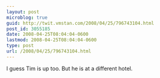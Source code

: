 ```yaml
---
layout: post
microblog: true
guid: http://twit.vmstan.com/2008/04/25/796743104.html
post_id: 3055185
date: 2008-04-25T08:04:04-0600
lastmod: 2008-04-25T08:04:04-0600
type: post
url: /2008/04/25/796743104.html
---
```

I guess Tim is up too. But he is at a different hotel.

